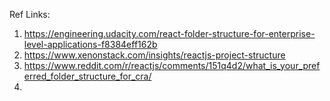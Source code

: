 Ref Links:
1. https://engineering.udacity.com/react-folder-structure-for-enterprise-level-applications-f8384eff162b
2. https://www.xenonstack.com/insights/reactjs-project-structure
3. https://www.reddit.com/r/reactjs/comments/151q4d2/what_is_your_preferred_folder_structure_for_cra/
4. 